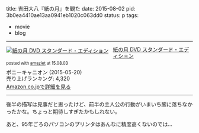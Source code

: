 title: 吉田大八『紙の月』を観た
date: 2015-08-02
pid: 3b0ea4410ae13aa0941eb1020c063dd0
status: p
tags:
- movie
- blog
---

<div class="amazlet-box" style="margin-bottom:0px;"><div class="amazlet-image" style="float:left;margin:0px 12px 1px 0px;"><a href="http://www.amazon.co.jp/exec/obidos/ASIN/B00TJPTIP0/dotimpact-22/ref=nosim/" name="amazletlink" target="_blank"><img src="http://ecx.images-amazon.com/images/I/51HNAMpcquL._SL160_.jpg" alt="紙の月 DVD スタンダード・エディション" style="border: none;" /></a></div><div class="amazlet-info" style="line-height:120%; margin-bottom: 10px"><div class="amazlet-name" style="margin-bottom:10px;line-height:120%"><a href="http://www.amazon.co.jp/exec/obidos/ASIN/B00TJPTIP0/dotimpact-22/ref=nosim/" name="amazletlink" target="_blank">紙の月 DVD スタンダード・エディション</a><div class="amazlet-powered-date" style="font-size:80%;margin-top:5px;line-height:120%">posted with <a href="http://www.amazlet.com/" title="amazlet" target="_blank">amazlet</a> at 15.08.03</div></div><div class="amazlet-detail">ポニーキャニオン (2015-05-20)<br />売り上げランキング: 4,320<br /></div><div class="amazlet-sub-info" style="float: left;"><div class="amazlet-link" style="margin-top: 5px"><a href="http://www.amazon.co.jp/exec/obidos/ASIN/B00TJPTIP0/dotimpact-22/ref=nosim/" name="amazletlink" target="_blank">Amazon.co.jpで詳細を見る</a></div></div></div><div class="amazlet-footer" style="clear: left"></div></div>

----

後半の描写は見事だと思ったけど、前半の主人公の行動がいまいち腑に落ちなかったかな。ちょっと期待しすぎたかもしれない。

あと、95年ごろのパソコンのプリンタはあんなに精度高くないのでは…
